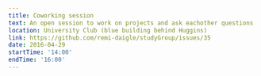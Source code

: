 ```yaml
---
title: Coworking session
text: An open session to work on projects and ask eachother questions
location: University Club (blue building behind Huggins)
link: https://github.com/remi-daigle/studyGroup/issues/35
date: 2016-04-29
startTime: '14:00'
endTime: '16:00'
---
```

